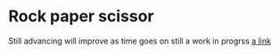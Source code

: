 # Rock paper scissor
Still advancing will improve as time goes on  still a work in progrss
[a link](https://oseisaac.github.io/rockpaperscissor/)
